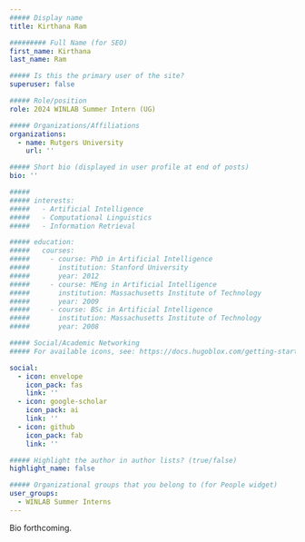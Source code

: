 ```yaml
---
##### Display name
title: Kirthana Ram

######### Full Name (for SEO)
first_name: Kirthana
last_name: Ram

##### Is this the primary user of the site?
superuser: false

##### Role/position
role: 2024 WINLAB Summer Intern (UG)

##### Organizations/Affiliations
organizations:
  - name: Rutgers University
    url: ''

##### Short bio (displayed in user profile at end of posts)
bio: ''

#####
##### interests:
#####   - Artificial Intelligence
#####   - Computational Linguistics
#####   - Information Retrieval

##### education:
#####   courses:
#####     - course: PhD in Artificial Intelligence
#####       institution: Stanford University
#####       year: 2012
#####     - course: MEng in Artificial Intelligence
#####       institution: Massachusetts Institute of Technology
#####       year: 2009
#####     - course: BSc in Artificial Intelligence
#####       institution: Massachusetts Institute of Technology
#####       year: 2008

##### Social/Academic Networking
##### For available icons, see: https://docs.hugoblox.com/getting-started/page-builder/#icons

social:
  - icon: envelope
    icon_pack: fas
    link: ''
  - icon: google-scholar
    icon_pack: ai
    link: ''
  - icon: github
    icon_pack: fab
    link: ''

##### Highlight the author in author lists? (true/false)
highlight_name: false

##### Organizational groups that you belong to (for People widget)
user_groups:
  - WINLAB Summer Interns
---
```


Bio forthcoming.
